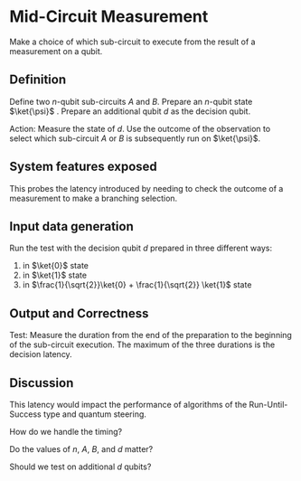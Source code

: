 # Mid-Circuit Measurement

Make a choice of which sub-circuit to execute from the result of a measurement on a qubit.

## Definition

Define two $n$-qubit sub-circuits $A$ and $B$. Prepare an $n$-qubit state $\ket{\psi}$ . Prepare an additional qubit $d$ as the decision qubit.

Action:  Measure the state of $d$. Use the outcome of the observation to select which sub-circuit $A$ or $B$ is subsequently run on $\ket{\psi}$.

## System features exposed

This probes the latency introduced by needing to check the outcome of a measurement to make a branching selection.

## Input data generation

Run the test with the decision qubit $d$ prepared in three different ways:

1. in $\ket{0}$ state
2. in $\ket{1}$ state
3. in $\frac{1}{\sqrt{2}}\ket{0} + \frac{1}{\sqrt{2}} \ket{1}$ state

## Output and Correctness

Test:  Measure the duration from the end of the preparation to the beginning of the sub-circuit execution. The maximum of the three durations is the decision latency.

## Discussion

This latency would impact the performance of algorithms of the Run-Until-Success type and quantum steering.

How do we handle the timing?

Do the values of $n$, $A$, $B$, and $d$ matter? 

Should we test on additional $d$ qubits?
